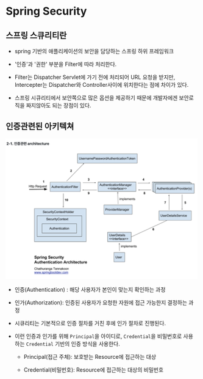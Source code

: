 # Spring Security
## 스프링 스큐리티란

* spring 기반의 애플리케이션의 보안을 담당하는 스프링 하위 프레임워크

* '인증'과 '권한' 부분을 Filter에 따라 처리한다.

* Filter는 Dispatcher Servlet에 가기 전에 처리되어 URL 요청을 받지만, Intercepter는 Dispatcher와 Controller사이에 위치한다는 점에 차이가 있다.

* 스프링 시큐리티에서 보안쪽으로 많은 옵션을 제공하기 때문에 개발자에겐 보안로직을 짜지않아도 되는 장점이 있다.

## 인증관련된 아키텍쳐

![Alt text](image.png)

* 인증(Authentication) : 해당 사용자가 본인이 맞는지 확인하는 과정

* 인가(Authorization): 인증된 사용자가 요청한 자원에 접근 가능한지 결정하는 과정

* 시큐리티는 기본적으로 인증 절차를 거친 후에 인가 절차로 진행된다.

* 이런 인증과 인가를 위해 `Principal`을 아이디로, `Credential`을 비밀번호로 사용하는 `Credential` 기반의 인증 방식을 사용한다.

    * Principal(접근 주체): 보호받는 Resource에 접근하는 대상

    * Credential(비밀번호): Resource에 접근하는 대상의 비밀번호